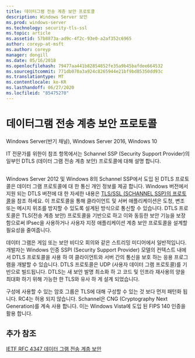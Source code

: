 ```yaml
---
title: 데이터그램 전송 계층 보안 프로토콜
description: Windows Server 보안
ms.prod: windows-server
ms.technology: security-tls-ssl
ms.topic: article
ms.assetid: 57b8873a-ad9c-4f2c-93e0-a2af352c6965
author: coreyp-at-msft
ms.author: coreyp
manager: dongill
ms.date: 05/16/2018
ms.openlocfilehash: 79477aa441b82854852fe35a9b45bafdee664532
ms.sourcegitcommit: 771db070a3a924c8265944e21bf9bd85350dd93c
ms.translationtype: MT
ms.contentlocale: ko-KR
ms.lasthandoff: 06/27/2020
ms.locfileid: "85475270"
---
```

# <a name="datagram-transport-layer-security-protocol"></a>데이터그램 전송 계층 보안 프로토콜

Windows Server(반기 채널), Windows Server 2016, Windows 10

IT 전문가를 위한이 참조 항목에서는 Schannel SSP (Security Support Provider)의 일부인 DTLS (데이터 그램 전송 계층 보안) 프로토콜에 대해 설명 합니다.

## <a name="BKMK_DTLS"></a>
Windows Server 2012 및 Windows 8의 Schannel SSP에서 도입 된 DTLS 프로토콜은 데이터 그램 프로토콜에 대 한 통신 개인 정보를 제공 합니다. Windows 버전에서 지원 되는 DTLS 버전에 대 한 자세한 내용은 [TLS/SSL (SCHANNEL SSP)의 프로토콜](https://msdn.microsoft.com/library/windows/desktop/mt808159(v=vs.85).aspx)을 참조 하세요. 이 프로토콜을 통해 클라이언트 및 서버 애플리케이션은 도청, 변조 또는 메시지 위조를 방지할 수 있도록 설계된 방식으로 통신할 수 있습니다. DTLS 프로토콜은 TLS(전송 계층 보안) 프로토콜을 기반으로 하고 이와 동등한 보안 기능을 보장함으로써 IPsec을 사용하거나 사용자 지정 애플리케이션 계층 보안 프로토콜을 설계할 필요성을 줄여줍니다.

데이터 그램은 게임 또는 보안 비디오 회의와 같은 스트리밍 미디어에서 일반적입니다. 개발자는 Windows 인증 SSPI (Security Support Provider) 모델의 컨텍스트 내에서 DTLS 프로토콜을 사용 하 여 클라이언트와 서버 간의 통신을 보호 하는 응용 프로그램을 개발할 수 있습니다. DTLS 프로토콜은 UDP (사용자 데이터 그램 프로토콜)를 기반으로 빌드됩니다. DTLS는 새 보안 발명 최소화 하 고 코드 및 인프라 재사용의 양을 최대화 하기 위해 가능한 한 TLS와 유사 하 게 설계 되었습니다.

구성에 사용할 수 있는 암호 그룹은 TLS에 대해 구성할 수 있는 것 보다 먼저 패턴화 됩니다. RC4는 허용 되지 않습니다. Schannel은 CNG (Cryptography Next Generation)를 계속 사용 합니다. 이는 Windows Vista에 도입 된 FIPS 140 인증을 활용 합니다.

## <a name="additional-references"></a>추가 참조

[IETF RFC 4347 데이터 그램 전송 계층 보안](http://tools.ietf.org/html/rfc4347)


